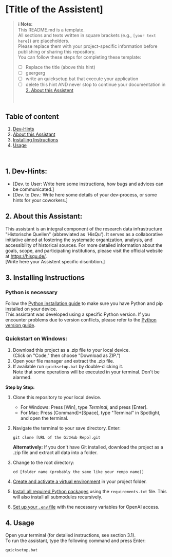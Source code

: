 # [Title of the Assistent]

> **:information_source: Note:**  
> This README.md is a template.  
> All sections and texts written in square brackets (e.g., `[your text here]`) are placeholders.  
> Please replace them with your project-specific information before publishing or sharing this repository.
><br/>
> You can follow these steps for completing these template:
> - [ ] Replace the title (above this hint)
> - [ ] geergerg
> - [ ] write an quicksetup.bat that execute your application
> - [ ] delete this hint
> AND never stop to continue your documentation in [2. About this Assistent](#2-about-this-assistant)
> <br/>
 
## Table of content
1. [Dev-Hints](#1-dev-hints)<br/>
2. [About this Assistant](#2-about-this-assistant)<br/>
3. [Installing Instructions](#3-installing-instructions)<br/>
4. [Usage](#4-usage)<br/>
<br/>

## 1. Dev-Hints:
- [Dev. to User: Write here some instructions, how bugs and advices can be communicated.]
- [Dev. to Dev.: Write here some details of your dev-process, or some hints for your coworkers.]


## 2. About this Assistant:
This assistant is an integral component of the research data infrastructure "Historische Quellen" (abbreviated as 'HisQu'). It serves as a collaborative initiative aimed at fostering the systematic organization, analysis, and accessibility of historical sources. For more detailed information about the goals, scope, and participating institutions, please visit the official website at https://hisqu.de/. <br/>
[Write here your Assistent specific discribtion.]

## 3. Installing Instructions

### Python is necessary
Follow the [Python installation guide](https://wiki.python.org/moin/BeginnersGuide/Download) to make sure you have Python and pip installed on your device.  
This assistant was developed using a specific Python version. If you encounter problems due to version conflicts, please refer to the [Python version guide](https://devguide.python.org/versions/).

### Quickstart on Windows:
1. Download this project as a .zip file to your local device.  
   (Click on "Code," then choose "Download as ZIP.")
2. Open your file manager and extract the .zip file.
3. If available run `quicksetup.bat` by double-clicking it.  
   Note that some operations will be executed in your terminal. Don't be alarmed.

**Step by Step:**  
1. Clone this repository to your local device.  
   - For Windows: Press [Win], type *Terminal*, and press [Enter].  
   - For Mac: Press [Command]+[Space], type "Terminal" in Spotlight, and open the terminal.
2. Navigate the terminal to your save directory. Enter:
   ```
   git clone [URL of the GitHub Repo].git
   ```
   **Alternatively:** If you don't have Git installed, download the project as a .zip file and extract all data into a folder.

3. Change to the root directory:
   ```
   cd [folder name (probably the same like your rempo name)]
   ```

4. [Create and activate a virtual environment](pythonVenv.md) in your project folder.

5. [Install all required Python packages](pythonRequiermentsText.md) using the `requirements.txt` file. This will also install all submodules recursively.

6. [Set up your `.env` file](openAIEnv.md) with the necessary variables for OpenAI access.

## 4. Usage
Open your terminal (for detailed instructions, see section 3.1).  
To run the assistant, type the following command and press Enter:
```
quicksetup.bat
```




